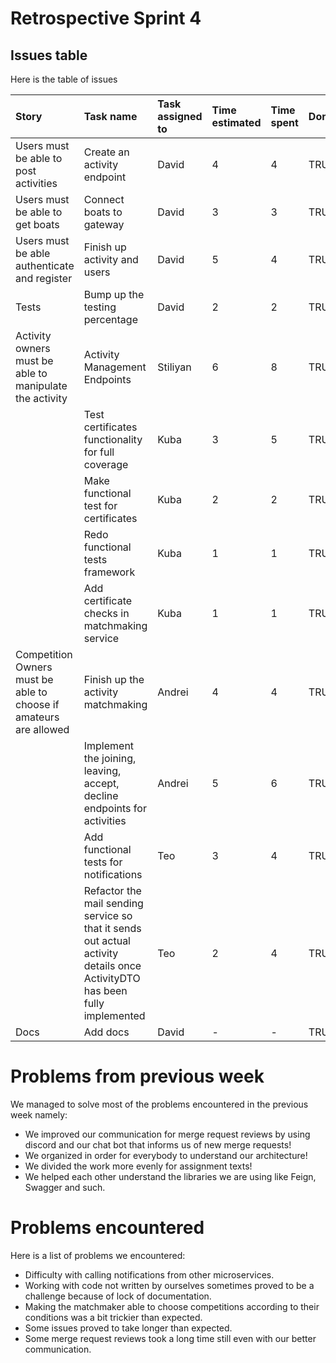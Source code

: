 # Retrospective Sprint 4

## Issues table
Here is the table of issues

|Story|Task name|Task assigned to|Time estimated|Time spent|Done|Notes|
|:----|:----|:----|:----|:----|:----|:----|
|Users must be able to post activities|Create an activity endpoint|David|4|4|TRUE| |
|Users must be able to get boats|Connect boats to gateway|David|3|3|TRUE| |
|Users must be able authenticate and register|Finish up activity and users|David|5|4|TRUE| |
|Tests|Bump up the testing percentage|David|2|2|TRUE| |
|Activity owners must be able to manipulate the activity|Activity Management Endpoints|Stiliyan|6|8|TRUE| |
| |Test certificates functionality for full coverage|Kuba|3|5|TRUE| |
| |Make functional test for certificates|Kuba|2|2|TRUE| |
| |Redo functional tests framework|Kuba|1|1|TRUE| |
| |Add certificate checks in matchmaking service|Kuba|1|1|TRUE| |
|Competition Owners must be able to choose if amateurs are allowed |Finish up the activity matchmaking |Andrei|4|4|TRUE| |
| |Implement the joining, leaving, accept, decline endpoints for activities |Andrei|5|6|TRUE| |
| |Add functional tests for notifications|Teo|3|4|TRUE| |
| |Refactor the mail sending service so that it sends out actual activity details once ActivityDTO has been fully implemented|Teo|2|4|TRUE| |
|Docs|Add docs|David|-|-|TRUE| |


# Problems from previous week
We managed to solve most of the problems encountered in the previous week namely:

- We improved our communication for merge request reviews by using discord and our chat bot that informs us of new merge requests!
- We organized in order for everybody to understand our architecture!
- We divided the work more evenly for assignment texts!
- We helped each other understand the libraries we are using like Feign, Swagger and such.


# Problems encountered

Here is a list of problems we encountered:

- Difficulty with calling notifications from other microservices.
- Working with code not written by ourselves sometimes proved to be a challenge because of lock of documentation.
- Making the matchmaker able to choose competitions according to their conditions was a bit trickier than expected.
- Some issues proved to take longer than expected.
- Some merge request reviews took a long time still even with our better communication.